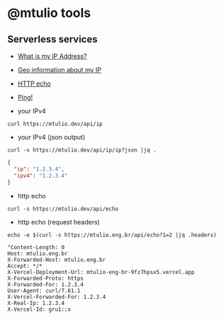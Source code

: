 # @mtulio tools

## Serverless services

- [What is my IP Address?](https://mtulio.dev/api/ip/ip)
- [Geo information about my IP](https://mtulio.dev/api/geo)
- [HTTP echo](https://mtulio.dev/api/echo/echo?just-a-test)
- [Ping!](https://mtulio.dev/api/ping/ping)

- your IPv4

``` shell
curl https://mtulio.dev/api/ip
```

- your IPv4 (json output)

``` shell
curl -s https://mtulio.dev/api/ip/ip?json |jq .
```

``` json
{
  "ip": "1.2.3.4",
  "ipv4": "1.2.3.4"
}

```

- http echo

``` shell
curl -s https://mtulio.dev/api/echo
```
- http echo (request headers)

``` shell
echo -e $(curl -s https://mtulio.eng.br/api/echo?1=2 |jq .headers)
```

```
"Content-Length: 0
Host: mtulio.eng.br
X-Forwarded-Host: mtulio.eng.br
Accept: */*
X-Vercel-Deployment-Url: mtulio-eng-br-9fz7hpsx5.vercel.app
X-Forwarded-Proto: https
X-Forwarded-For: 1.2.3.4
User-Agent: curl/7.61.1
X-Vercel-Forwarded-For: 1.2.3.4
X-Real-Ip: 1.2.3.4
X-Vercel-Id: gru1::x
```

<!--
- ping-go

```bash
curl https://mtulio.eng.br/api/ping-go
```

- ping-js

```bash
curl https://mtulio.eng.br/api/ping-js
```

- ping-go

```bash
curl https://mtulio.eng.br/api/ping-py
```

- py-async

```bash
curl https://mtulio.eng.br/api/py-async
```

-->

